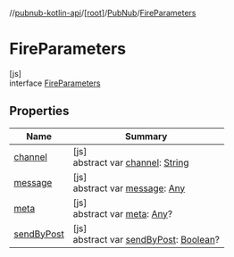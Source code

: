 //[pubnub-kotlin-api](../../../../index.md)/[[root]](../../index.md)/[PubNub](../index.md)/[FireParameters](index.md)

# FireParameters

[js]\
interface [FireParameters](index.md)

## Properties

| Name | Summary |
|---|---|
| [channel](channel.md) | [js]<br>abstract var [channel](channel.md): [String](https://kotlinlang.org/api/latest/jvm/stdlib/kotlin-stdlib/kotlin/-string/index.html) |
| [message](message.md) | [js]<br>abstract var [message](message.md): [Any](https://kotlinlang.org/api/latest/jvm/stdlib/kotlin-stdlib/kotlin/-any/index.html) |
| [meta](meta.md) | [js]<br>abstract var [meta](meta.md): [Any](https://kotlinlang.org/api/latest/jvm/stdlib/kotlin-stdlib/kotlin/-any/index.html)? |
| [sendByPost](send-by-post.md) | [js]<br>abstract var [sendByPost](send-by-post.md): [Boolean](https://kotlinlang.org/api/latest/jvm/stdlib/kotlin-stdlib/kotlin/-boolean/index.html)? |
